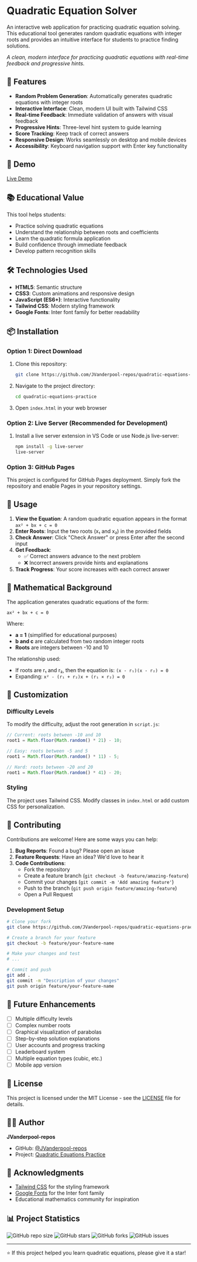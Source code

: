 # Quadratic Equation Solver

An interactive web application for practicing quadratic equation solving. This educational tool generates random quadratic equations with integer roots and provides an intuitive interface for students to practice finding solutions.

<!-- Screenshot will be added after deployment -->
*A clean, modern interface for practicing quadratic equations with real-time feedback and progressive hints.*

## 🌟 Features

- **Random Problem Generation**: Automatically generates quadratic equations with integer roots
- **Interactive Interface**: Clean, modern UI built with Tailwind CSS
- **Real-time Feedback**: Immediate validation of answers with visual feedback
- **Progressive Hints**: Three-level hint system to guide learning
- **Score Tracking**: Keep track of correct answers
- **Responsive Design**: Works seamlessly on desktop and mobile devices
- **Accessibility**: Keyboard navigation support with Enter key functionality

## 🚀 Demo

[Live Demo](https://JVanderpool-repos.github.io/quadratic-equations-practice)

## 📚 Educational Value

This tool helps students:
- Practice solving quadratic equations
- Understand the relationship between roots and coefficients
- Learn the quadratic formula application
- Build confidence through immediate feedback
- Develop pattern recognition skills

## 🛠️ Technologies Used

- **HTML5**: Semantic structure
- **CSS3**: Custom animations and responsive design
- **JavaScript (ES6+)**: Interactive functionality
- **Tailwind CSS**: Modern styling framework
- **Google Fonts**: Inter font family for better readability

## 📦 Installation

### Option 1: Direct Download
1. Clone this repository:
   ```bash
   git clone https://github.com/JVanderpool-repos/quadratic-equations-practice.git
   ```
2. Navigate to the project directory:
   ```bash
   cd quadratic-equations-practice
   ```
3. Open `index.html` in your web browser

### Option 2: Live Server (Recommended for Development)
1. Install a live server extension in VS Code or use Node.js live-server:
   ```bash
   npm install -g live-server
   live-server
   ```

### Option 3: GitHub Pages
This project is configured for GitHub Pages deployment. Simply fork the repository and enable Pages in your repository settings.

## 🎯 Usage

1. **View the Equation**: A random quadratic equation appears in the format `ax² + bx + c = 0`
2. **Enter Roots**: Input the two roots (x₁ and x₂) in the provided fields
3. **Check Answer**: Click "Check Answer" or press Enter after the second input
4. **Get Feedback**: 
   - ✅ Correct answers advance to the next problem
   - ❌ Incorrect answers provide hints and explanations
5. **Track Progress**: Your score increases with each correct answer

## 📖 Mathematical Background

The application generates quadratic equations of the form:
```
ax² + bx + c = 0
```

Where:
- **a = 1** (simplified for educational purposes)
- **b and c** are calculated from two random integer roots
- **Roots** are integers between -10 and 10

The relationship used:
- If roots are r₁ and r₂, then the equation is: `(x - r₁)(x - r₂) = 0`
- Expanding: `x² - (r₁ + r₂)x + (r₁ × r₂) = 0`

## 🎨 Customization

### Difficulty Levels
To modify the difficulty, adjust the root generation in `script.js`:
```javascript
// Current: roots between -10 and 10
root1 = Math.floor(Math.random() * 21) - 10;

// Easy: roots between -5 and 5
root1 = Math.floor(Math.random() * 11) - 5;

// Hard: roots between -20 and 20
root1 = Math.floor(Math.random() * 41) - 20;
```

### Styling
The project uses Tailwind CSS. Modify classes in `index.html` or add custom CSS for personalization.

## 🤝 Contributing

Contributions are welcome! Here are some ways you can help:

1. **Bug Reports**: Found a bug? Please open an issue
2. **Feature Requests**: Have an idea? We'd love to hear it
3. **Code Contributions**: 
   - Fork the repository
   - Create a feature branch (`git checkout -b feature/amazing-feature`)
   - Commit your changes (`git commit -m 'Add amazing feature'`)
   - Push to the branch (`git push origin feature/amazing-feature`)
   - Open a Pull Request

### Development Setup
```bash
# Clone your fork
git clone https://github.com/JVanderpool-repos/quadratic-equations-practice.git

# Create a branch for your feature
git checkout -b feature/your-feature-name

# Make your changes and test
# ...

# Commit and push
git add .
git commit -m "Description of your changes"
git push origin feature/your-feature-name
```

## 📝 Future Enhancements

- [ ] Multiple difficulty levels
- [ ] Complex number roots
- [ ] Graphical visualization of parabolas
- [ ] Step-by-step solution explanations
- [ ] User accounts and progress tracking
- [ ] Leaderboard system
- [ ] Multiple equation types (cubic, etc.)
- [ ] Mobile app version

## 📄 License

This project is licensed under the MIT License - see the [LICENSE](LICENSE) file for details.

## 👨‍💻 Author

**JVanderpool-repos**
- GitHub: [@JVanderpool-repos](https://github.com/JVanderpool-repos)
- Project: [Quadratic Equations Practice](https://github.com/JVanderpool-repos/quadratic-equations-practice)

## 🙏 Acknowledgments

- [Tailwind CSS](https://tailwindcss.com/) for the styling framework
- [Google Fonts](https://fonts.google.com/) for the Inter font family
- Educational mathematics community for inspiration

## 📊 Project Statistics

![GitHub repo size](https://img.shields.io/github/repo-size/JVanderpool-repos/quadratic-equations-practice)
![GitHub stars](https://img.shields.io/github/stars/JVanderpool-repos/quadratic-equations-practice)
![GitHub forks](https://img.shields.io/github/forks/JVanderpool-repos/quadratic-equations-practice)
![GitHub issues](https://img.shields.io/github/issues/JVanderpool-repos/quadratic-equations-practice)

---

⭐ If this project helped you learn quadratic equations, please give it a star!